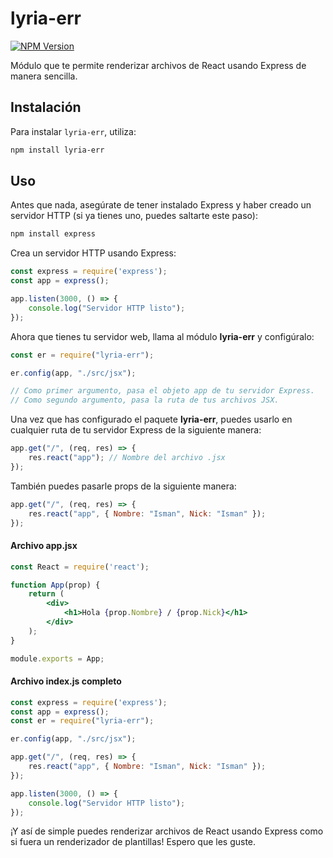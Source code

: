 # lyria-err

[![NPM Version](https://img.shields.io/npm/v/lyria-err.svg)](https://www.npmjs.com/package/lyria-err)

Módulo que te permite renderizar archivos de React usando Express de manera sencilla.

## Instalación

Para instalar `lyria-err`, utiliza:

```bash
npm install lyria-err
```

## Uso

Antes que nada, asegúrate de tener instalado Express y haber creado un servidor HTTP (si ya tienes uno, puedes saltarte este paso):

```bash
npm install express
```

Crea un servidor HTTP usando Express:

```javascript
const express = require('express');
const app = express();

app.listen(3000, () => {
    console.log("Servidor HTTP listo");
});
```

Ahora que tienes tu servidor web, llama al módulo **lyria-err** y configúralo:

```javascript
const er = require("lyria-err");

er.config(app, "./src/jsx");

// Como primer argumento, pasa el objeto app de tu servidor Express.
// Como segundo argumento, pasa la ruta de tus archivos JSX.
```

Una vez que has configurado el paquete **lyria-err**, puedes usarlo en cualquier ruta de tu servidor Express de la siguiente manera:

```javascript
app.get("/", (req, res) => {
    res.react("app"); // Nombre del archivo .jsx 
});
```

También puedes pasarle props de la siguiente manera:

```javascript
app.get("/", (req, res) => {
    res.react("app", { Nombre: "Isman", Nick: "Isman" });
});
```

#### Archivo app.jsx

```jsx
const React = require('react');

function App(prop) {
    return (
        <div>
            <h1>Hola {prop.Nombre} / {prop.Nick}</h1>
        </div>
    );
}

module.exports = App;
```

#### Archivo index.js completo

```javascript
const express = require('express');
const app = express();
const er = require("lyria-err");

er.config(app, "./src/jsx");

app.get("/", (req, res) => {
    res.react("app", { Nombre: "Isman", Nick: "Isman" });
});

app.listen(3000, () => {
    console.log("Servidor HTTP listo");
});
```

¡Y así de simple puedes renderizar archivos de React usando Express como si fuera un renderizador de plantillas! Espero que les guste.

